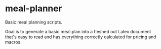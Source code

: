 # meal-planner

Basic meal planning scripts. 

Goal is to generate a basic meal plan into a fleshed out Latex document that's easy to read and has everything correctly calculated for pricing and macros. 
